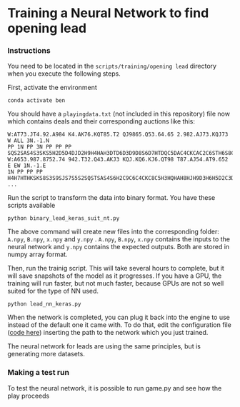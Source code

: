 # Training a Neural Network to find opening lead

### Instructions

You need to be located in the `scripts/training/opening lead` directory when you execute the following steps.

First, activate the environment

```
conda activate ben
```

You should have a `playingdata.txt` (not included in this repository) file now which contains deals and their corresponding auctions like this:

```
W:AT73.JT4.92.A984 K4.AK76.KQT85.T2 QJ9865.Q53.64.65 2.982.AJ73.KQJ73
W ALL 3N.-1.N
PP 1N PP 3N PP PP PP
SQS2SAS4S3SKS5H2D5D4DJD2H9H4HAH3DTD6D3D9D8S6D7HTDQC5DAC4CKCAC2C6STH6S8C3S7H7S9C7SJH8C8CTHQCJHJHKDKH5CQC9
W:A653.987.8752.74 942.T32.Q43.AKJ3 KQJ.KQ6.KJ6.QT98 T87.AJ54.AT9.652
E EW 1N.-1.E
1N PP PP PP
H4H7HTHKSKS8S3S9SJS7S5S2SQSTSAS4S6H2C9C6C4CKC8C5H3HQHAH8HJH9D3H6H5D2C3D6C2C7CACTCJCQD9D5DJDTD7DQD4DKDAD8
...
```
Run the script to transform the data into binary format.
You have these scripts available

```
python binary_lead_keras_suit_nt.py 
```

The above command will create new files into the corresponding folder: `A.npy`, `B.npy`, `x.npy` and `y.npy` . `A.npy`, `B.npy`, `x.npy` contains the inputs to the neural network and `y.npy` contains the expected outputs. Both are stored in numpy array format.

Then, run the trainig script. This will take several hours to complete, but it will save snapshots of the model as it progresses. If you have a GPU, the training will run faster, but not much faster, because GPUs are not so well suited for the type of NN used.

```
python lead_nn_keras.py 
```

When the network is completed, you can plug it back into the engine to use instead of the default one it came with. To do that, edit the configuration file ([code here](https://github.com/lorserker/ben/blob/main/src/config/default.conf)) inserting the path to the network which you just trained.

The neural network for leads are using the same principles, but is generating more datasets.

### Making a test run

To test the neural network, it is possible to run game.py and see how the play proceeds
